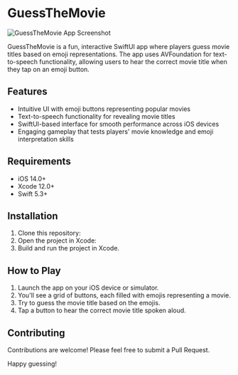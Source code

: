 # GuessTheMovie

![GuessTheMovie App Screenshot](screenshots/main_screen.png)

GuessTheMovie is a fun, interactive SwiftUI app where players guess movie titles based on emoji representations. The app uses AVFoundation for text-to-speech functionality, allowing users to hear the correct movie title when they tap on an emoji button.

## Features

- Intuitive UI with emoji buttons representing popular movies
- Text-to-speech functionality for revealing movie titles
- SwiftUI-based interface for smooth performance across iOS devices
- Engaging gameplay that tests players' movie knowledge and emoji interpretation skills

## Requirements

- iOS 14.0+
- Xcode 12.0+
- Swift 5.3+

## Installation

1. Clone this repository:
2. Open the project in Xcode:
3. Build and run the project in Xcode.

## How to Play

1. Launch the app on your iOS device or simulator.
2. You'll see a grid of buttons, each filled with emojis representing a movie.
3. Try to guess the movie title based on the emojis.
4. Tap a button to hear the correct movie title spoken aloud.

## Contributing

Contributions are welcome! Please feel free to submit a Pull Request.

Happy guessing!
